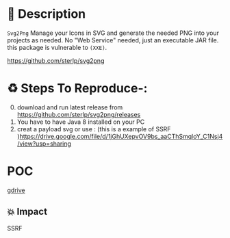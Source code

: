# :book: Description

 `Svg2Png` Manage your Icons in SVG and generate the needed PNG into your projects as needed. No "Web Service" needed, just an executable JAR file. this package is vulnerable to `(XXE)`.

https://github.com/sterlp/svg2png

# :recycle:  Steps To Reproduce-:  
  0) download and run latest release from https://github.com/sterlp/svg2png/releases
  1) You have to have Java 8 installed on your PC
  1) creat a payload svg or use : (this is a example of SSRF )https://drive.google.com/file/d/1jGhUXepvOV9bs_aaCThSmqloY_C1Nsj4/view?usp=sharing
  
# POC
  [gdrive](https://drive.google.com/file/d/1JNgemPOp2rqEdwjucBzM9eCfy7Wu_Z2k/view?usp=sharing)
## 💥 Impact
SSRF 
